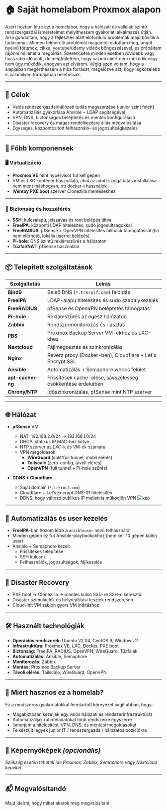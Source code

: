 # 🏠 Saját homelabom Proxmox alapon

Azért hoztam létre ezt a homelabot, hogy a hálózati és vállalati szintű rendszergazdai ismereteimet mélyíthessem gyakorlati alkalmazás útján. Arra gondoltam, hogy a fejlesztés alatt előforduló problémák majd bővítik a tudásomat. Minden felmerülő problémát magamtól oldottam meg, angol nyelvű fórumok, cikke, youtube/udemy videók böngészésével, és próbáltam rájönni mi lehet a megoldás. Szerencsére minden esetben rövidebb vagy hosszabb idő alatt, de megfejtettem, hogy valami miért nem működik vagy nem úgy működik, ahogyan azt elvárom. Végig azon voltam, hogy a alapjaiban megérthessem a hiba forrását, megelőzve azt, hogy legközelebb is valamilyen formájában belefussak.

---

## 🎯 Célok

- Valós rendszergazdai/hálózati tudás megszerzése (junior szint felett)
- Automatizálás gyakorlása Ansible + LDAP segítségével
- VPN, DNS, biztonságos beléptetés és mentés konfigurálása
- Disaster recovery és magas rendelkezésre állás megvalósítása
- Egységes, központosított felhasználó- és jogosultságkezelés

---

## 🔭 Főbb komponensek

### 🖥️ Virtualizáció

- **Proxmox VE** mint hypervisor fut két gépen
- VM és LXC konténer használata, ahol az adott szolgáltatás installálása nem ment máshogyan, ott docker-t használok
- **iVentoy PXE boot** szerver Clonezilla mentésekhez

---

### 🔐 Biztonság és hozzáférés

- **SSH**: kulcsalapú, jelszavas és root belépés tiltva
- **FreeIPA**: központi LDAP hitelesítés, sudo jogosultságokkal
- **FreeRADIUS**: pfSense + OpenVPN hitelesítés fallback támogatással (ha nem elérhető, lokális userrel belépés)
- **Pi-hole**: DNS szintű reklámszűrés a hálózaton
- **Tűzfal/NAT**: pfSense használata

---

## 📦 Telepített szolgáltatások

| Szolgáltatás     | Leírás                                                      |
|------------------|-------------------------------------------------------------|
| **Bind9**        | Belső DNS (`*.trkrolf.com`) feloldás                        |
| **FreeIPA**      | LDAP-alapú hitelesítés és sudo szabálykezelés               |
| **FreeRADIUS**   | pfSense és OpenVPN beléptetés támogatás                     |
| **Pi-hole**      | Reklámszűrés az egész hálózaton                             |
| **Zabbix**       | Rendszermonitorozás és riasztás                             |
| **PBS**          | Proxmox Backup Server VM-ekhez és LXC-khez                  |
| **Nextcloud**    | Fájlmegosztás és szinkronizálás                             |
| **Nginx**        | Reverz proxy (Docker-ben), Cloudflare + Let's Encrypt SSL  |
| **Ansible**      | Automatizálás + Semaphore webes felület                     |
| **apt-cacher-ng**| Frissítések cache-elése, sávszélesség csökkentése érdekében|
| **Chrony/NTP**   | Időszinkronizálás, pfSense mint NTP szerver                |

---

## 🌐 Hálózat

- **pfSense** VM:
  - NAT: 192.168.2.0/24 → 192.168.1.0/24
  - DHCP: statikus IP MAC-hez kötve
  - NTP szerver az LXC-k és VM-ek számára
  - VPN megoldások:
    - **WireGuard** (split/full tunnel, mobil elérés)
    - **Tailscale** (zero-config, távoli elérés)
    - **OpenVPN** (full tunnel + Pi-hole szűrés)

- **DDNS + Cloudflare**
  - Saját domain (`*.trkrolf.com`)
  - Cloudflare + Let’s Encrypt DNS-01 hitelesítés
  - DDNS, hogy változó publikus IP mellett is működjön VPN
![kép](https://github.com/user-attachments/assets/d518d7cf-809b-4dc6-9af2-eab210de6ee1)

---

## 🧠 Automatizálás és user kezelés

- **FreeIPA**-ban hozom létre a `ansibleuser` nevű felhasználót
- Minden gépen ez fut Ansible-playbookokhoz (nem kell 10 gépen külön user)
- Ansible + Semaphore kezel:
  - Frissítések telepítése
  - SSH kulcsok
  - Felhasználók, jogosultságok, fájlkezelés

---

## 🧪 Disaster Recovery

- PXE boot → Clonezilla → mentés külső SSD-re SSH-n keresztül
- Disaster szimulációk és helyreállítási tesztek rendszeresen
- Cloud-init VM sablon gyors VM indításhoz

---

## 🛠️ Használt technológiák

- **Operációs rendszerek:** Ubuntu 22.04, CentOS 9, Windows 11
- **Infrastruktúra:** Proxmox VE, LXC, Docker, PXE boot
- **Biztonság:** FreeIPA, RADIUS, OpenVPN, WireGuard, Tűzfalak
- **Automatizálás:** Ansible, Semaphore
- **Monitorozás:** Zabbix
- **Mentés:** Proxmox Backup Server
- **Távoli elérés:** Tailscale, WireGuard, OpenVPN

---

## 💼 Miért hasznos ez a homelab?

Ez a rendszeres gyakorlatokkal fenntartott környezet segít abban, hogy:

- Magabiztosan kezeljek egy valós hálózati és rendszerinfrastruktúrát
- Automatizáljak rutinfeladatokat több rendszerre egyszerre
- Ismerjem a hitelesítési, VPN, DNS, és mentési megoldásokat
- Felkészült legyek junior IT / rendszergazda / hálózatos pozíciókra

---

## 📸 Képernyőképek *(opcionális)*

_Szükség esetén tehetek ide Proxmox, Zabbix, Semaphore vagy Nextcloud képeket._

---

## 📬 Megvalósítandó
Majd ideírni, hogy miket akarok még megvalósítani


